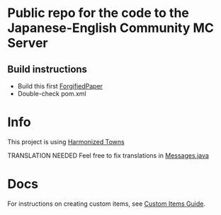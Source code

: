 # Public repo for the code to the Japanese-English Community MC Server

## Build instructions

- Build this first [ForgifiedPaper](https://github.com/Tonierbobcat/ForgifiedPaper)
- Double-check pom.xml

# Info

This project is using [Harmonized Towns](https://github.com/Tonierbobcat/Harmonized-Towns-API)

TRANSLATION NEEDED
Feel free to fix translations in [Messages.java](src/main/java/com/loficostudios/japaneseMinecraft/Messages.java)

# Docs

For instructions on creating custom items, see [Custom Items Guide](docs/Items.md).
